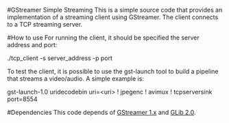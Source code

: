 #GStreamer Simple Streaming
This is a simple source code that provides an implementation of a streaming client using GStreamer. The client connects to a TCP streaming server.

#How to use
For running the client, it should be specified the server address and port:

./tcp_client -s server_address -p port

To test the client, it is possible to use the gst-launch tool to build a pipeline that streams a video/audio.
A simple example is:

gst-launch-1.0 uridecodebin uri=\<uri\> ! jpegenc ! avimux ! tcpserversink port=8554


#Dependencies
This code depends of [GStreamer 1.x](http://gstreamer.freedesktop.org/ "GStreamer") and [GLib 2.0](https://developer.gnome.org/glib/).

